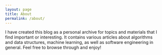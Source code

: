 ```yaml
---
layout: page
title: About
permalink: /about/
---
```


I have created this blog as a personal archive for topics and materials that I find important or interesting. It contains various articles about algorithms and data structures, machine learning, as well as software engineering in general. Feel free to browse through and enjoy!

